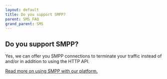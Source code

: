 ```yaml
---
layout: default
title: Do you support SMPP?
parent: SMS_FAQ
grand_parent: SMS
---
```


## Do you support SMPP?

Yes, we can offer you SMPP connections to terminate your traffic instead of and/or in addition to using the HTTP API.

[Read more on using SMPP with our platform.](https://mlwrogers.github.io/cpaas-wiki/docs/sms/terminateSMPP)
